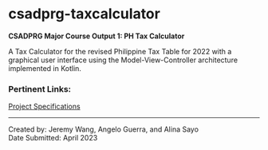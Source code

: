 # csadprg-taxcalculator
**CSADPRG Major Course Output 1: PH Tax Calculator**

A Tax Calculator for the revised Philippine Tax Table for 2022 with a graphical user interface using the Model-View-Controller architecture implemented in Kotlin.

### Pertinent Links:
[Project Specifications]()<br>

---

Created by: Jeremy Wang, Angelo Guerra, and Alina Sayo<br>
Date Submitted: April 2023
